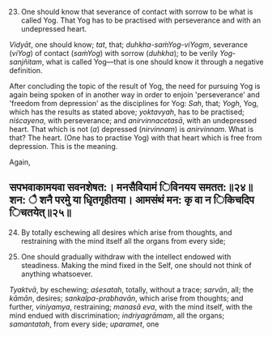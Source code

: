 23. One should know that severance of contact with sorrow to be what is called Yog. That Yog has to be practised with perseverance and with an undepressed heart.

*Vidyāt*, one should know; *tat*, that; *duhkha-saṁYog-viYogm*, severance (*viYog*) of contact (*saṁYog*) with sorrow (*duhkha*); to be verily *Yog-sanjñitam*, what is called Yog—that is one should know it through a negative definition.

After concluding the topic of the result of Yog, the need for pursuing Yog is again being spoken of in another way in order to enjoin 'perseverance' and 'freedom from depression' as the disciplines for Yog: *Sah*, that; *Yogh*, Yog, which has the results as stated above; *yoktavyah*, has to be practised; *niścayena*, with perseverance; and *anirvinnacetasā*, with an undepressed heart. That which is not (*a*) depressed (*nirvinnam*) is *anirvinnam*. What is that? The heart. (One has to practise Yog) with that heart which is free from depression. This is the meaning.

Again,

## सपभवाकामयवा सवनशेषत:। मनसैवेियामं िविनयय समतत:॥२४॥ शन: ै शनै परमेु या धृितगृहीतया। आमसंथं मन: कृ वा न िकिचदिप िचतयेत्॥२५॥

24. By totally eschewing all desires which arise from thoughts, and restraining with the mind itself all the organs from every side;

25. One should gradually withdraw with the intellect endowed with steadiness. Making the mind fixed in the Self, one should not think of anything whatsoever.

*Tyaktvā*, by eschewing; *aśesatah*, totally, without a trace; *sarvān*, all; the *kāmān*, desires; *sankalpa-prabhavān*, which arise from thoughts; and further, *viniyamya*, restraining; *manasā eva*, with the mind itself, with the mind endued with discrimination; *indriyagrāmam*, all the organs; *samantatah*, from every side; *uparamet*, one